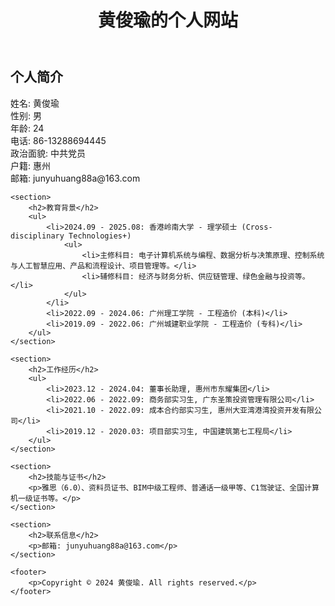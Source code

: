 
<!DOCTYPE html>
<html lang="zh-CN">
<head>
    <meta charset="UTF-8">
    <meta name="viewport" content="width=device-width, initial-scale=1.0">
    <title>黄俊瑜的个人网站</title>
    <link rel="stylesheet" href="styles.css">
</head>
<body>
    <header>
        <h1>黄俊瑜的个人网站</h1>
    </header>
    <section>
        <h2>个人简介</h2>
        <p>姓名: 黄俊瑜<br>
        性别: 男<br>
        年龄: 24<br>
        电话: 86-13288694445<br>
        政治面貌: 中共党员<br>
        户籍: 惠州<br>
        邮箱: junyuhuang88a@163.com</p>
    </section>

    <section>
        <h2>教育背景</h2>
        <ul>
            <li>2024.09 - 2025.08: 香港岭南大学 - 理学硕士 (Cross-disciplinary Technologies+)
                <ul>
                    <li>主修科目: 电子计算机系统与编程、数据分析与决策原理、控制系统与人工智慧应用、产品和流程设计、项目管理等。</li>
                    <li>辅修科目: 经济与财务分析、供应链管理、绿色金融与投资等。</li>
                </ul>
            </li>
            <li>2022.09 - 2024.06: 广州理工学院 - 工程造价 (本科)</li>
            <li>2019.09 - 2022.06: 广州城建职业学院 - 工程造价 (专科)</li>
        </ul>
    </section>

    <section>
        <h2>工作经历</h2>
        <ul>
            <li>2023.12 - 2024.04: 董事长助理, 惠州市东耀集团</li>
            <li>2022.06 - 2022.09: 商务部实习生, 广东圣策投资管理有限公司</li>
            <li>2021.10 - 2022.09: 成本合约部实习生, 惠州大亚湾港湾投资开发有限公司</li>
            <li>2019.12 - 2020.03: 项目部实习生, 中国建筑第七工程局</li>
        </ul>
    </section>

    <section>
        <h2>技能与证书</h2>
        <p>雅思（6.0）、资料员证书、BIM中级工程师、普通话一级甲等、C1驾驶证、全国计算机一级证书等。</p>
    </section>

    <section>
        <h2>联系信息</h2>
        <p>邮箱: junyuhuang88a@163.com</p>
    </section>

    <footer>
        <p>Copyright © 2024 黄俊瑜. All rights reserved.</p>
    </footer>
</body>
</html>

